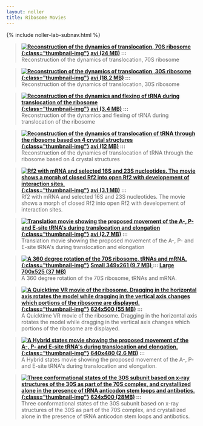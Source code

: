 ```yaml
---
layout: noller
title: Ribosome Movies
---
```


{% include noller-lab-subnav.html %} 


> **[![Reconstruction of the dynamics of translocation, 70S ribosome](http://rna.ucsc.edu/rnacenter/images/scrsh70s.png){:class="thumbnail-img"}](http://rna.ucsc.edu/rnacenter/movies/ar70s.avi) [avi (24 MB)](http://rna.ucsc.edu/rnacenter/movies/ar70s.avi)  :::**<br/>
Reconstruction of the dynamics of translocation, 70S ribosome

> **[![Reconstruction of the dynamics of translocation, 30S ribosome](http://rna.ucsc.edu/rnacenter/images/scrsh30s.png){:class="thumbnail-img"}](http://rna.ucsc.edu/rnacenter/movies/apr30s4.avi) [avi (18.2 MB)](http://rna.ucsc.edu/rnacenter/movies/apr30s4.avi)  :::**<br/>
Reconstruction of the dynamics of translocation, 30S ribosome

> **[![Reconstruction of the dynamics and flexing of tRNA during translocation of the ribosome](http://rna.ucsc.edu/rnacenter/images/trnaflexa.png){:class="thumbnail-img"}](http://rna.ucsc.edu/rnacenter/movies/trnaflexapr.avi) [avi (3.4 MB)](http://rna.ucsc.edu/rnacenter/movies/trnaflexapr.avi) :::**<br/>
Reconstruction of the dynamics and flexing of tRNA during translocation of the ribosome

> **[![Reconstruction of the dynamics of translocation of tRNA through the ribosome based on 4 crystal structures](http://rna.ucsc.edu/rnacenter/images/tRNA_transmov.png){:class="thumbnail-img"}](http://rna.ucsc.edu/rnacenter/movies/tRNA_translocation.avi) [avi (12 MB)](http://rna.ucsc.edu/rnacenter/movies/tRNA_translocation.avi) :::**<br/>
Reconstruction of the dynamics of translocation of tRNA through the ribosome based on 4 crystal structures

> **[![Rf2 with mRNA and selected 16S and 23S nucleotides. The movie shows a morph of closed Rf2 into open Rf2 with developement of interaction sites.](http://rna.ucsc.edu/rnacenter/images/rf2wint.png){:class="thumbnail-img"}](http://rna.ucsc.edu/rnacenter/movies/rf2wint.avi) [avi (3.1 MB)](http://rna.ucsc.edu/rnacenter/movies/rf2wint.avi) :::**<br/>
Rf2 with mRNA and selected 16S and 23S nucleotides. The movie shows a morph of closed Rf2 into open Rf2 with developement of interaction sites.

> **[![Translation movie showing the proposed movement of the A-, P- and E-site tRNA's during translocation and elongation](http://rna.ucsc.edu/rnacenter/images/Tran3.png){:class="thumbnail-img"}](http://rna.ucsc.edu/rnacenter/movies/Translation3.avi) [avi (2.7 MB)](http://rna.ucsc.edu/rnacenter/movies/Translation3.avi) :::**<br/>
Translation movie showing the proposed movement of the A-, P- and E-site tRNA's during translocation and elongation 

> **[![A 360 degree rotation of the 70S ribosome, tRNAs and mRNA.](http://rna.ucsc.edu/rnacenter/images/70s_movie.jpg){:class="thumbnail-img"}](http://rna.ucsc.edu/rnacenter/movies/70s_sm.avi) [Small 349x261 (9.7 MB) ](http://rna.ucsc.edu/rnacenter/movies/70s_sm.avi) ::: [Large 700x525 (37 MB)](http://rna.ucsc.edu/rnacenter/movies/70s.avi)**<br/>
A 360 degree rotation of the 70S ribosome, tRNAs and mRNA. 

> **[![A Quicktime VR movie of the ribosome. Dragging in the horizontal axis rotates the model while dragging in the vertical axis changes which portions of the ribosome are displayed.](http://rna.ucsc.edu/rnacenter/images/quicktime_vr.jpg){:class="thumbnail-img"}](http://rna.ucsc.edu/rnacenter/movies/70s_vr.avi) [624x500 (55 MB)](http://rna.ucsc.edu/rnacenter/movies/70s_vr.avi) :::**<br/>
A Quicktime VR movie of the ribosome. Dragging in the horizontal axis rotates the model while dragging in the vertical axis changes which portions of the ribosome are displayed.

> **[![A Hybrid states movie showing the proposed movement of the A-, P- and E-site tRNA's during translocation and elongation.](http://rna.ucsc.edu/rnacenter/images/hybrid_states.jpg){:class="thumbnail-img"}](http://rna.ucsc.edu/rnacenter/movies/hybrid.avi) [640x480 (2.6 MB)](http://rna.ucsc.edu/rnacenter/movies/hybrid.avi) :::**<br/>
A Hybrid states movie showing the proposed movement of the A-, P- and E-site tRNA's during translocation and elongation.


> **[![Three conformational states of the 30S subunit based on x-ray structures of the 30S as part of the 70S complex, and crystallized alone in the presence of tRNA anticodon stem loops and antibotics.](http://rna.ucsc.edu/rnacenter/images/30s_states.jpg){:class="thumbnail-img"}](http://rna.ucsc.edu/rnacenter/movies/30s_states.avi) [624x500 (28MB)](http://rna.ucsc.edu/rnacenter/movies/30s_states.avi) :::**<br/>
Three conformational states of the 30S subunit based on x-ray structures of the 30S as part of the 70S complex, and crystallized alone in the presence of tRNA anticodon stem loops and antibotics.



